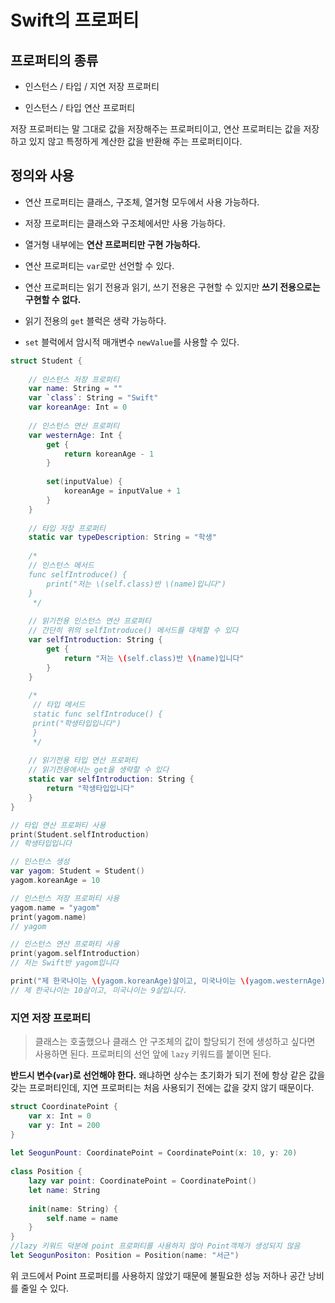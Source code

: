 # Swift의 프로퍼티
## 프로퍼티의 종류

- 인스턴스 / 타입 / 지연 저장 프로퍼티

- 인스턴스 / 타입 연산 프로퍼티

저장 프로퍼티는 말 그대로 값을 저장해주는 프로퍼티이고, 연산 프로퍼티는 값을 저장하고 있지 않고 특정하게 계산한 값을 반환해 주는 프로퍼티이다.

## 정의와 사용

- 연산 프로퍼티는 클래스, 구조체, 열거형 모두에서 사용 가능하다.

- 저장 프로퍼티는 클래스와 구조체에서만 사용 가능하다.

- 열거형 내부에는 **연산 프로퍼티만 구현 가능하다.**

- 연산 프로퍼티는 `var`로만 선언할 수 있다.

- 연산 프로퍼티는 읽기 전용과 읽기, 쓰기 전용은 구현할 수 있지만 **쓰기 전용으로는 구현할 수 없다.**

- 읽기 전용의 `get` 블럭은 생략 가능하다.

- `set` 블럭에서 암시적 매개변수 `newValue`를 사용할 수 있다.


```swift
struct Student {
    
    // 인스턴스 저장 프로퍼티
    var name: String = ""
    var `class`: String = "Swift"
    var koreanAge: Int = 0
    
    // 인스턴스 연산 프로퍼티
    var westernAge: Int {
        get {
            return koreanAge - 1
        }
        
        set(inputValue) {
            koreanAge = inputValue + 1
        }
    }
    
    // 타입 저장 프로퍼티
    static var typeDescription: String = "학생"
    
    /*
    // 인스턴스 메서드
    func selfIntroduce() {
        print("저는 \(self.class)반 \(name)입니다")
    }
     */
    
    // 읽기전용 인스턴스 연산 프로퍼티
    // 간단히 위의 selfIntroduce() 메서드를 대체할 수 있다
    var selfIntroduction: String {
        get {
            return "저는 \(self.class)반 \(name)입니다"
        }
    }
        
    /*
     // 타입 메서드
     static func selfIntroduce() {
     print("학생타입입니다")
     }
     */
    
    // 읽기전용 타입 연산 프로퍼티
    // 읽기전용에서는 get을 생략할 수 있다
    static var selfIntroduction: String {
        return "학생타입입니다"
    }
}

// 타입 연산 프로퍼티 사용
print(Student.selfIntroduction)
// 학생타입입니다

// 인스턴스 생성
var yagom: Student = Student()
yagom.koreanAge = 10

// 인스턴스 저장 프로퍼티 사용
yagom.name = "yagom"
print(yagom.name)
// yagom

// 인스턴스 연산 프로퍼티 사용
print(yagom.selfIntroduction)
// 저는 Swift반 yagom입니다

print("제 한국나이는 \(yagom.koreanAge)살이고, 미국나이는 \(yagom.westernAge)살입니다.")
// 제 한국나이는 10살이고, 미국나이는 9살입니다.
```

### 지연 저장 프로퍼티

> 클래스는 호출했으나 클래스 안 구조체의 값이 할당되기 전에 생성하고 싶다면 사용하면 된다.
> 프로퍼티의 선언 앞에 `lazy` 키워드를 붙이면 된다.

**반드시 변수(`var`)로 선언해야 한다.** 왜냐하면 상수는 초기화가 되기 전에 항상 같은 값을 갖는 프로퍼티인데, 지연 프로퍼티는 처음 사용되기 전에는 값을 갖지 않기 때문이다.

```swift
struct CoordinatePoint {
    var x: Int = 0
    var y: Int = 200
}
 
let SeogunPount: CoordinatePoint = CoordinatePoint(x: 10, y: 20)
 
class Position {
    lazy var point: CoordinatePoint = CoordinatePoint()
    let name: String
    
    init(name: String) {
        self.name = name
    }
}
//lazy 키워드 덕분에 point 프로퍼티를 사용하지 않아 Point객체가 생성되지 않음
let SeogunPositon: Position = Position(name: "서근")
```

위 코드에서 Point 프로퍼티를 사용하지 않았기 때문에 불필요한 성능 저하나 공간 낭비를 줄일 수 있다.